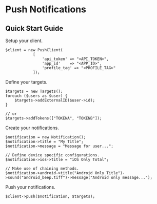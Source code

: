 # Push Notifications

## Quick Start Guide

Setup your client.

```
$client = new PushClient(
            [
                'api_token' => "<API_TOKEN>",
                'app_id'    => "<APP_ID>",
                'profile_tag' => "<PROFILE_TAG>"
            ]);
```

Define your targets.

```
$targets = new Targets();
foreach ($users as $user) {
    $targets->addExternalID($user->id);
}

// or
$targets->addTokens(["TOKENA", "TOKENB"]);
```

Create your notifications.

```
$notification = new Notification();
$notification->title = "My Title";
$notification->message = "Message for user...";

// Define device specific configurations.
$notification->ios->title = "iOS Only Total";

// Make use of chaining methods.
$notification->android->title("Android Only Title")->sound("android_beep.tiff")->message("Android only message...");
```

Push your notifications.

```
$client->push($notification, $targets);
```
